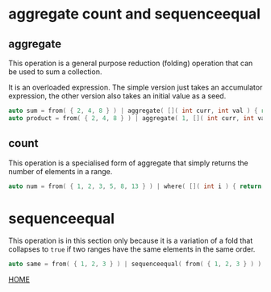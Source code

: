 # aggregate count and sequenceequal

## aggregate

This operation is a general purpose reduction (folding) operation that can be used to sum a collection.

It is an overloaded expression. The simple version just takes an accumulator expression, the other version also takes an initial value as a seed.

```c++
auto sum = from( { 2, 4, 8 } ) | aggregate( []( int curr, int val ) { return curr + val; } );
auto product = from( { 2, 4, 8 } ) | aggregate( 1, []( int curr, int val ) { return curr * val; } );
```

## count

This operation is a specialised form of aggregate that simply returns the number of elements in a range.

```c++
auto num = from( { 1, 2, 3, 5, 8, 13 } ) | where( []( int i ) { return i % 2 == 0; } ) | count();
```

# sequenceequal

This operation is in this section only because it is a variation of a fold that collapses to ```true``` if two ranges have the same elements in the same order.

```c++
auto same = from( { 1, 2, 3 } ) | sequenceequal( from( { 1, 2, 3 } ) );
```

[HOME](../README.MD)

